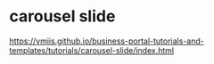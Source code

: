 # carousel slide

https://vmiis.github.io/business-portal-tutorials-and-templates/tutorials/carousel-slide/index.html  
